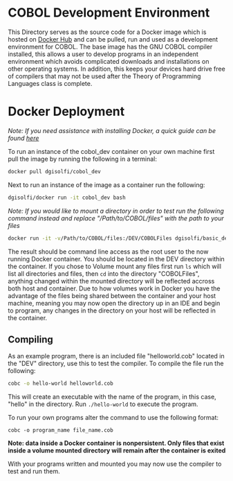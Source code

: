 # COBOL Development Environment

This Directory serves as the source code for a Docker image which is hosted on [Docker Hub](https://hub.docker.com/r/dgisolfi/cobol_dev/) and can be pulled, run and used as a development environment for COBOL. The base image has the GNU COBOL compiler installed, this allows a user to develop programs in an independent environment which avoids complicated downloads and installations on other operating systems. In addition, this keeps your devices hard drive free of compilers that may not be used after the Theory of Programming Languages class is complete.

# Docker Deployment

*Note: If you need assistance with installing Docker, a quick guide can be found [here](https://github.com/dgisolfi/LanguageDevEnvironments)*

To run an instance of the cobol_dev container on your own machine first pull the image by running the following in a terminal:

```bash
docker pull dgisolfi/cobol_dev
```

Next to run an instance of the image as a container run the following:

```bash
dgisolfi/docker run -it cobol_dev bash
```

*Note: If you would like to mount a directory in order to test run the following command instead and replace "/Path/to/COBOL/files" with the path to your files*

```bash
docker run -it -v/Path/to/COBOL/files:/DEV/COBOLFiles dgisolfi/basic_dev bash
```

The result should be command line access as the root user to the now running Docker container. You should be located in the DEV directory within the container. If you chose to Volume mount any files first run `ls` which will list all directories and files, then `cd` into the directory "COBOLFiles", anything changed within the mounted directory will be reflected accross both host and container. Due to how volumes work in Docker you have the advantage of the files being shared between the container and your host machine, meaning you may now open the directory up in an IDE and begin to program, any changes in the directory on your host will be reflected in the container.

## Compiling

As an example program, there is an included file "helloworld.cob" located in the "DEV" directory, use this to test the compiler. To compile the file run the following:

```bash
cobc -o hello-world helloworld.cob
```

This will create an executable with the name of the program, in this case, "hello" in the directory. Run `./hello-world` to execute the program.

To run your own programs alter the command to use the following format:

`cobc -o program_name file_name.cob`

**Note: data inside a Docker container is nonpersistent. Only files that exist inside a volume mounted directory will remain after the container is exited**

With your programs written and mounted you may now use the compiler to test and run them.